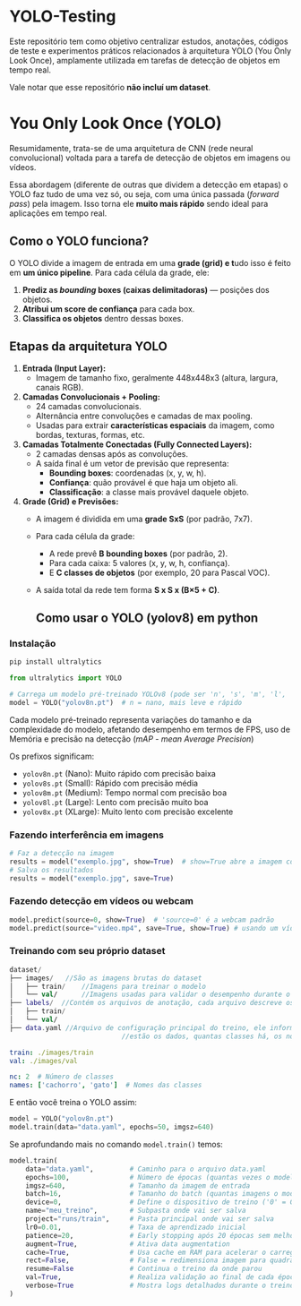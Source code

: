 # YOLO-Testing
Este repositório tem como objetivo centralizar estudos, anotações, códigos de teste e experimentos práticos relacionados à arquitetura YOLO (You Only Look Once), amplamente utilizada em tarefas de detecção de objetos em tempo real.

Vale notar que esse repositório **não incluí um dataset**.

# You Only Look Once (YOLO)

Resumidamente, trata-se de uma arquitetura de CNN (rede neural convolucional) voltada para a tarefa de detecção de objetos em imagens ou vídeos.

Essa abordagem (diferente de outras que dividem a detecção em etapas) o YOLO faz tudo de uma vez só, ou seja, com uma única passada (*forward pass*) pela imagem. Isso torna ele **muito mais rápido** sendo ideal para aplicações em tempo real.

## Como o YOLO funciona?

O YOLO divide a imagem de entrada em uma **grade (grid) e t**udo isso é feito em **um único pipeline**. Para cada célula da grade, ele:

1. **Prediz as *bounding* boxes (caixas delimitadoras)** — posições dos objetos.
2. **Atribui um score de confiança** para cada box.
3. **Classifica os objetos** dentro dessas boxes.

## Etapas da arquitetura YOLO

1. **Entrada (Input Layer):**
    - Imagem de tamanho fixo, geralmente 448x448x3 (altura, largura, canais RGB).
2. **Camadas Convolucionais + Pooling:**
    - 24 camadas convolucionais.
    - Alternância entre convoluções e camadas de max pooling.
    - Usadas para extrair **características espaciais** da imagem, como bordas, texturas, formas, etc.
3. **Camadas Totalmente Conectadas (Fully Connected Layers):**
    - 2 camadas densas após as convoluções.
    - A saída final é um vetor de previsão que representa:
        - **Bounding boxes**: coordenadas (x, y, w, h).
        - **Confiança**: quão provável é que haja um objeto ali.
        - **Classificação**: a classe mais provável daquele objeto.
4. **Grade (Grid) e Previsões:**
    - A imagem é dividida em uma **grade SxS** (por padrão, 7x7).
    - Para cada célula da grade:
        - A rede prevê **B bounding boxes** (por padrão, 2).
        - Para cada caixa: 5 valores (x, y, w, h, confiança).
        - E **C classes de objetos** (por exemplo, 20 para Pascal VOC).
    - A saída total da rede tem forma **S x S x (B×5 + C)**.
  
      ## Como usar o YOLO (yolov8) em python

### Instalação

```bash
pip install ultralytics
```

```python
from ultralytics import YOLO

# Carrega um modelo pré-treinado YOLOv8 (pode ser 'n', 's', 'm', 'l', 'x')
model = YOLO("yolov8n.pt")  # n = nano, mais leve e rápido
```

Cada modelo pré-treinado representa variações do tamanho e da complexidade do modelo, afetando desempenho em termos de FPS, uso de Memória e precisão na detecção (*mAP - mean Average Precision*)

Os prefixos significam:

- `yolov8n.pt` (Nano): Muito rápido com precisão baixa
- `yolov8s.pt` (Small): Rápido com precisão média
- `yolov8m.pt` (Medium): Tempo normal com precisão boa
- `yolov8l.pt` (Large): Lento com precisão muito boa
- `yolov8x.pt` (XLarge): Muito lento com precisão excelente

### Fazendo interferência em imagens

```python
# Faz a detecção na imagem
results = model("exemplo.jpg", show=True)  # show=True abre a imagem com os resultados
# Salva os resultados
results = model("exemplo.jpg", save=True)
```

### Fazendo detecção em vídeos ou webcam

```python
model.predict(source=0, show=True)  # 'source=0' é a webcam padrão
model.predict(source="video.mp4", save=True, show=True) # usando um vídeo
```

### Treinando com seu próprio dataset

```kotlin
dataset/
├── images/   //São as imagens brutas do dataset
│   ├── train/    //Imagens para treinar o modelo
│   └── val/      //Imagens usadas para validar o desempenho durante o treino (validação)
├── labels/  //Contém os arquivos de anotação, cada arquivo descreve os objetos presentes
│   ├── train/
│   └── val/
├── data.yaml //Arquivo de configuração principal do treino, ele informa ao modelo onde
							//estão os dados, quantas classes há, os nomes, etc...
```

```yaml
train: ./images/train
val: ./images/val

nc: 2  # Número de classes
names: ['cachorro', 'gato']  # Nomes das classes

```

E então você treina o YOLO assim:

```python
model = YOLO("yolov8n.pt")
model.train(data="data.yaml", epochs=50, imgsz=640)
```

Se aprofundando mais no comando `model.train()` temos:
```python
model.train(
    data="data.yaml",         # Caminho para o arquivo data.yaml
    epochs=100,               # Número de épocas (quantas vezes o modelo vê todas as imagens do conjunto de treino
    imgsz=640,                # Tamanho da imagem de entrada
    batch=16,                 # Tamanho do batch (quantas imagens o modelo processa de uma vez)
    device=0,                 # Define o dispositivo de treino ('0' = GPU, 'cpu' = CPU, '0,1' = múltiplas GPUs, etc...)
    name="meu_treino",        # Subpasta onde vai ser salva
    project="runs/train",     # Pasta principal onde vai ser salva
    lr0=0.01,                 # Taxa de aprendizado inicial
    patience=20,              # Early stopping após 20 épocas sem melhora
    augment=True,             # Ativa data augmentation
    cache=True,               # Usa cache em RAM para acelerar o carregamento
    rect=False,               # False = redimensiona imagem para quadrado (padrão YOLO)
    resume=False              # Continua o treino da onde parou
    val=True,                 # Realiza validação ao final de cada época
    verbose=True              # Mostra logs detalhados durante o treino
)
```
